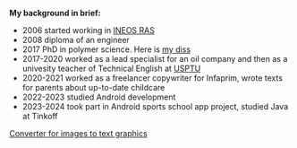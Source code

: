 
**My background in brief:**

* 2006 started working in [INEOS RAS](https://ineos.ac.ru/contacts)
* 2008 diploma of an engineer
* 2017 PhD in polymer science. Here is [my diss](https://ineos.ac.ru/files/scisecr/zharinova/diss.pdf)
* 2017-2020 worked as a lead specialist for an oil company and then as a univesity teacher of Technical English at [USPTU](https://rusoil.net/ru?ysclid=leihgz8m2u673683214)
* 2020-2021 worked as a freelancer copywriter for Infaprim, wrote texts for parents about up-to-date childcare
* 2022-2023 studied Android development
* 2023-2024 took part in Android sports school app project, studied Java at Tinkoff

[Converter for images to text graphics](https://github.com/Marijarin/courseWorkJava-PicConverter/tree/main)
